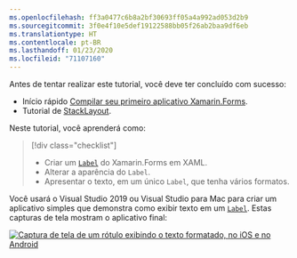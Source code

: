 ```yaml
---
ms.openlocfilehash: ff3a0477c6b8a2bf30693ff05a4a992ad053d2b9
ms.sourcegitcommit: 3f0e4f10e5def19122588bb05f26ab2baa9df6eb
ms.translationtype: HT
ms.contentlocale: pt-BR
ms.lasthandoff: 01/23/2020
ms.locfileid: "71107160"
---
```

Antes de tentar realizar este tutorial, você deve ter concluído com sucesso:

- Início rápido [Compilar seu primeiro aplicativo Xamarin.Forms](~/get-started/first-app/index.md).
- Tutorial de [StackLayout](~/get-started/tutorials/stacklayout/index.yml).

Neste tutorial, você aprenderá como:

> [!div class="checklist"]
>
> - Criar um [`Label`](xref:Xamarin.Forms.Label) do Xamarin.Forms em XAML.
> - Alterar a aparência do `Label`.
> - Apresentar o texto, em um único `Label`, que tenha vários formatos.

Você usará o Visual Studio 2019 ou Visual Studio para Mac para criar um aplicativo simples que demonstra como exibir texto em um [`Label`](xref:Xamarin.Forms.Label). Estas capturas de tela mostram o aplicativo final:

[![Captura de tela de um rótulo exibindo o texto formatado, no iOS e no Android](../images/label-formatted-text.png "Rótulo com texto formatado")](../images/label-formatted-text-large.png#lightbox "Rótulo com texto formatado")
